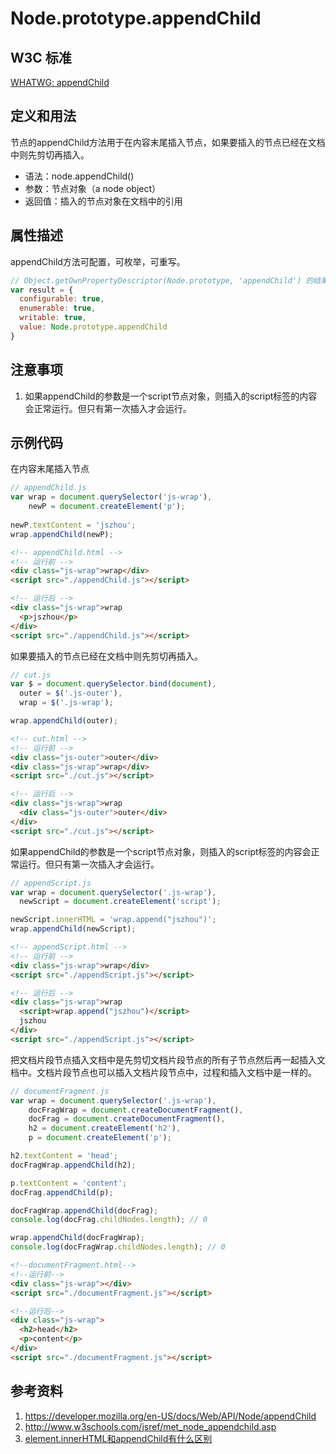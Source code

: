 # Node.prototype.appendChild

## W3C 标准
[WHATWG: appendChild](https://dom.spec.whatwg.org/#dom-node-appendchild)

## 定义和用法
节点的appendChild方法用于在内容末尾插入节点，如果要插入的节点已经在文档中则先剪切再插入。

- 语法：node.appendChild()
- 参数：节点对象（a node object）
- 返回值：插入的节点对象在文档中的引用

## 属性描述
appendChild方法可配置，可枚举，可重写。
```javascript
// Object.getOwnPropertyDescriptor(Node.prototype, 'appendChild') 的结果如下：
var result = {
  configurable: true,
  enumerable: true,
  writable: true,
  value: Node.prototype.appendChild
}
```

## 注意事项
1. 如果appendChild的参数是一个script节点对象，则插入的script标签的内容会正常运行。但只有第一次插入才会运行。

## 示例代码
在内容末尾插入节点
```javascript
// appendChild.js
var wrap = document.querySelector('js-wrap'),
    newP = document.createElement('p');
    
newP.textContent = 'jszhou';
wrap.appendChild(newP);
```
```html
<!-- appendChild.html -->
<!-- 运行前 -->
<div class="js-wrap">wrap</div>
<script src="./appendChild.js"></script>

<!-- 运行后 -->
<div class="js-wrap">wrap
  <p>jszhou</p>
</div>
<script src="./appendChild.js"></script>
```

如果要插入的节点已经在文档中则先剪切再插入。
```javascript
// cut.js
var $ = document.querySelector.bind(document),
  outer = $('.js-outer'),
  wrap = $('.js-wrap');

wrap.appendChild(outer);
```
```html
<!-- cut.html -->
<!-- 运行前 -->
<div class="js-outer">outer</div>
<div class="js-wrap">wrap</div>
<script src="./cut.js"></script>

<!-- 运行后 -->
<div class="js-wrap">wrap
  <div class="js-outer">outer</div>
</div>
<script src="./cut.js"></script>
```

如果appendChild的参数是一个script节点对象，则插入的script标签的内容会正常运行。但只有第一次插入才会运行。
```javascript
// appendScript.js
var wrap = document.querySelector('.js-wrap'),
  newScript = document.createElement('script');

newScript.innerHTML = 'wrap.append("jszhou")';
wrap.appendChild(newScript);
```
```html
<!-- appendScript.html -->
<!-- 运行前 -->
<div class="js-wrap">wrap</div>
<script src="./appendScript.js"></script>

<!-- 运行后 -->
<div class="js-wrap">wrap
  <script>wrap.append("jszhou")</script>
  jszhou
</div>
<script src="./appendScript.js"></script>
```

把文档片段节点插入文档中是先剪切文档片段节点的所有子节点然后再一起插入文档中。文档片段节点也可以插入文档片段节点中，过程和插入文档中是一样的。
```javascript
// documentFragment.js
var wrap = document.querySelector('.js-wrap'),
    docFragWrap = document.createDocumentFragment(),
    docFrag = document.createDocumentFragment(),
    h2 = document.createElement('h2'),
    p = document.createElement('p');

h2.textContent = 'head';
docFragWrap.appendChild(h2);

p.textContent = 'content';
docFrag.appendChild(p);

docFragWrap.appendChild(docFrag);
console.log(docFrag.childNodes.length); // 0

wrap.appendChild(docFragWrap);
console.log(docFragWrap.childNodes.length); // 0
```
```html
<!--documentFragment.html-->
<!--运行前-->
<div class="js-wrap"></div>
<script src="./documentFragment.js"></script>

<!--运行后-->
<div class="js-wrap">
  <h2>head</h2>
  <p>content</p>
</div>
<script src="./documentFragment.js"></script>
```

## 参考资料
1. https://developer.mozilla.org/en-US/docs/Web/API/Node/appendChild
2. http://www.w3schools.com/jsref/met_node_appendchild.asp
3. [element.innerHTML和appendChild有什么区别](https://segmentfault.com/q/1010000004693112)

